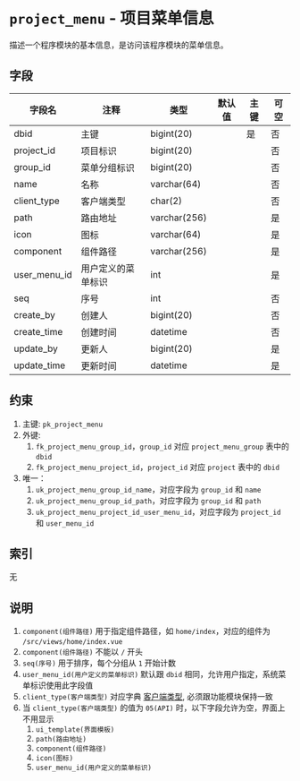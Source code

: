 # `project_menu` - 项目菜单信息

描述一个程序模块的基本信息，是访问该程序模块的菜单信息。

## 字段

| 字段名        | 注释               | 类型         | 默认值 | 主键 | 可空 |
| ------------- | ------------------ | ------------ | ------ | ---- | ---- |
| dbid          | 主键               | bigint(20)   |        | 是   | 否   |
| project_id    | 项目标识           | bigint(20)   |        |      | 否   |
| group_id      | 菜单分组标识       | bigint(20)   |        |      | 否   |
| name          | 名称               | varchar(64)  |        |      | 否   |
| client_type   | 客户端类型         | char(2)      |        |      | 否   |
| path          | 路由地址           | varchar(256) |        |      | 是   |
| icon          | 图标               | varchar(64)  |        |      | 是   |
| component     | 组件路径           | varchar(256) |        |      | 是   |
| user_menu_id  | 用户定义的菜单标识 | int          |        |      | 是   |
| seq           | 序号               | int          |        |      | 否   |
| create_by     | 创建人             | bigint(20)   |        |      | 否   |
| create_time   | 创建时间           | datetime     |        |      | 否   |
| update_by     | 更新人             | bigint(20)   |        |      | 是   |
| update_time   | 更新时间           | datetime     |        |      | 是   |

## 约束

1. 主键: `pk_project_menu`
2. 外键: 
   1. `fk_project_menu_group_id`，`group_id` 对应 `project_menu_group` 表中的 `dbid`
   2. `fk_project_menu_project_id`，`project_id` 对应 `project` 表中的 `dbid`
3. 唯一：
   1. `uk_project_menu_group_id_name`，对应字段为 `group_id` 和 `name`
   2. `uk_project_menu_group_id_path`，对应字段为 `group_id` 和 `path`
   3. `uk_project_menu_project_id_user_menu_id`，对应字段为 `project_id` 和 `user_menu_id`

## 索引

无

## 说明

1. `component(组件路径)` 用于指定组件路径，如 `home/index`，对应的组件为 `/src/views/home/index.vue`
2. `component(组件路径)` 不能以 `/` 开头
3. `seq(序号)` 用于排序，每个分组从 `1` 开始计数
4. `user_menu_id(用户定义的菜单标识)` 默认跟 `dbid` 相同，允许用户指定，系统菜单标识使用此字段值
5. `client_type(客户端类型)` 对应字典 [客户端类型](../data/dict/2009_client_type.md), 必须跟功能模块保持一致
6. 当 `client_type(客户端类型)` 的值为 `05(API)` 时，以下字段允许为空，界面上不用显示
   1. `ui_template(界面模板)`
   2. `path(路由地址)`
   3. `component(组件路径)`
   4. `icon(图标)`
   5. `user_menu_id(用户定义的菜单标识)`
